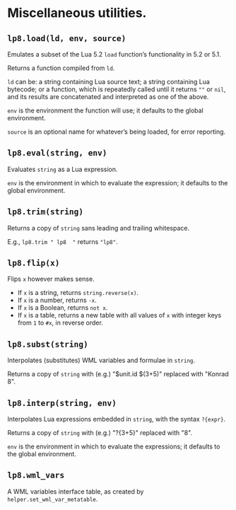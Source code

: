 
Miscellaneous utilities.
===============================================================================

`lp8.load(ld, env, source)`
-------------------------------------------------------------------------------
Emulates a subset of the Lua 5.2 `load` function’s functionality in 5.2 or 5.1.

Returns a function compiled from `ld`.

`ld` can be:
  a string containing Lua source text;
  a string containing Lua bytecode; or
  a function, which is repeatedly called until it returns `""` or `nil`, and
	its results are concatenated and interpreted as one of the above.

`env` is the environment the function will use; it defaults to the global
environment.

`source` is an optional name for whatever’s being loaded, for error reporting.


`lp8.eval(string, env)`
-------------------------------------------------------------------------------
Evaluates `string` as a Lua expression.

`env` is the environment in which to evaluate the expression; it defaults to
the global environment.


`lp8.trim(string)`
-------------------------------------------------------------------------------
Returns a copy of `string` sans leading and trailing whitespace.

E.g., `lp8.trim " lp8  "` returns `"lp8"`.


`lp8.flip(x)`
-------------------------------------------------------------------------------
Flips `x` however makes sense.

* If `x` is a string, returns `string.reverse(x)`.
* If `x` is a number, returns `-x`.
* If `x` is a Boolean, returns `not x`.
* If `x` is a table, returns a new table with all values of `x` with integer
  keys from `1` to `#x`, in reverse order.


`lp8.subst(string)`
-------------------------------------------------------------------------------
Interpolates (substitutes) WML variables and formulae in `string`.

Returns a copy of `string` with (e.g.) "$unit.id $(3+5)" replaced with
"Konrad 8".


`lp8.interp(string, env)`
-------------------------------------------------------------------------------
Interpolates Lua expressions embedded in `string`, with the syntax `?{expr}`.

Returns a copy of `string` with (e.g.) "?{3+5}" replaced with "8".

`env` is the environment in which to evaluate the expressions; it defaults to
the global environment.


`lp8.wml_vars`
-------------------------------------------------------------------------------
A WML variables interface table, as created by `helper.set_wml_var_metatable`.

